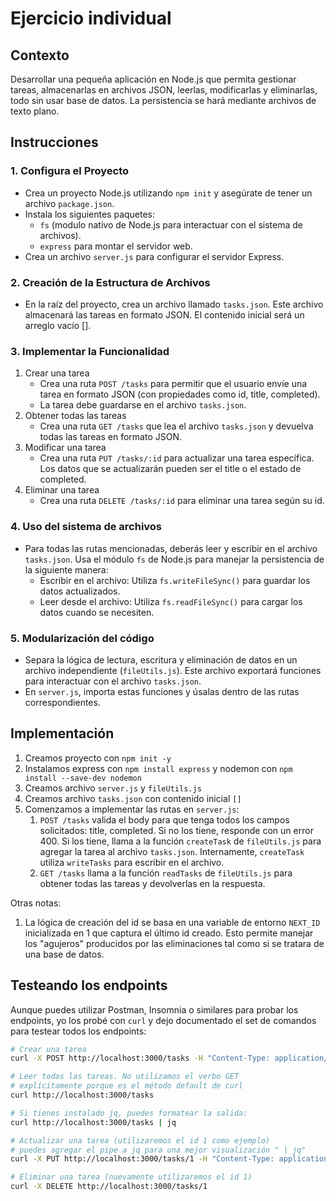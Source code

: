 # Ejercicio individual

## Contexto

Desarrollar una pequeña aplicación en Node.js que permita gestionar tareas, almacenarlas en archivos JSON, leerlas, modificarlas y eliminarlas, todo sin usar base de datos. La persistencia se hará mediante archivos de texto plano.

## Instrucciones

### 1. Configura el Proyecto

- Crea un proyecto Node.js utilizando `npm init` y asegúrate de tener un archivo `package.json`.
- Instala los siguientes paquetes:
  - `fs` (modulo nativo de Node.js para interactuar con el sistema de archivos).
  - `express` para montar el servidor web.
- Crea un archivo `server.js` para configurar el servidor Express.

### 2. Creación de la Estructura de Archivos

- En la raíz del proyecto, crea un archivo llamado `tasks.json`. Este archivo almacenará las tareas en formato JSON. El contenido inicial será un arreglo vacío [].

### 3. Implementar la Funcionalidad

1. Crear una tarea
     - Crea una ruta `POST /tasks` para permitir que el usuario envíe una tarea en formato JSON (con propiedades como id, title, completed).
     - La tarea debe guardarse en el archivo `tasks.json`.
2. Obtener todas las tareas
     - Crea una ruta `GET /tasks` que lea el archivo `tasks.json` y devuelva todas las tareas en formato JSON.
3. Modificar una tarea
     - Crea una ruta `PUT /tasks/:id` para actualizar una tarea específica. Los datos que se actualizarán pueden ser el title o el estado de completed.
4. Eliminar una tarea
     - Crea una ruta `DELETE /tasks/:id` para eliminar una tarea según su id.

### 4. Uso del sistema de archivos

- Para todas las rutas mencionadas, deberás leer y escribir en el archivo `tasks.json`. Usa el módulo `fs` de Node.js para manejar la persistencia de la siguiente manera:
  - Escribir en el archivo: Utiliza `fs.writeFileSync()` para guardar los datos actualizados.
  - Leer desde el archivo: Utiliza `fs.readFileSync()` para cargar los datos cuando se necesiten.

### 5. Modularización del código

- Separa la lógica de lectura, escritura y eliminación de datos en un archivo independiente (`fileUtils.js`). Este archivo exportará funciones para interactuar con el archivo `tasks.json`.
- En `server.js`, importa estas funciones y úsalas dentro de las rutas correspondientes.

## Implementación

1. Creamos proyecto con `npm init -y`
2. Instalamos express con `npm install express` y nodemon con `npm install --save-dev nodemon`
3. Creamos archivo `server.js` y `fileUtils.js`
4. Creamos archivo `tasks.json` con contenido inicial `[]`
5. Comenzamos a implementar las rutas en `server.js`:
   1. `POST /tasks` valida el body para que tenga todos los campos solicitados: title, completed. Si no los tiene, responde con un error 400. Si los tiene, llama a la función `createTask` de `fileUtils.js` para agregar la tarea al archivo `tasks.json`. Internamente, `createTask` utiliza `writeTasks` para escribir en el archivo.
   2. `GET /tasks` llama a la función `readTasks` de `fileUtils.js` para obtener todas las tareas y devolverlas en la respuesta.

Otras notas:

1. La lógica de creación del id se basa en una variable de entorno `NEXT_ID` inicializada en 1 que captura el último id creado. Esto permite manejar los "agujeros" producidos por las eliminaciones tal como si se tratara de una base de datos.

## Testeando los endpoints

Aunque puedes utilizar Postman, Insomnia o similares para probar los endpoints, yo los probé con `curl` y dejo documentado el set de comandos para testear todos los endpoints:

```bash
# Crear una tarea
curl -X POST http://localhost:3000/tasks -H "Content-Type: application/json" -d '{"title":"Mi primera tarea","completed":false}'

# Leer todas las tareas. No utilizamos el verbo GET
# explícitamente porque es el método default de curl
curl http://localhost:3000/tasks

# Si tienes instalado jq, puedes formatear la salida:
curl http://localhost:3000/tasks | jq

# Actualizar una tarea (utilizaremos el id 1 como ejemplo)
# puedes agregar el pipe a jq para una mejor visualización " | jq"
curl -X PUT http://localhost:3000/tasks/1 -H "Content-Type: application/json" -d '{"title":"Tarea actualizada","completed":true}'

# Eliminar una tarea (nuevamente utilizaremos el id 1)
curl -X DELETE http://localhost:3000/tasks/1
```
